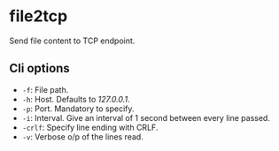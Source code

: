 # file2tcp

Send file content to TCP endpoint.

## Cli options

* `-f`: File path.
* `-h`: Host. Defaults to *127.0.0.1*.
* `-p`: Port. Mandatory to specify.
* `-i`: Interval. Give an interval of 1 second between every line passed.
* `-crlf`: Specify line ending with CRLF.
* `-v`: Verbose o/p of the lines read.
